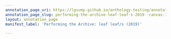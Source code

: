 ```yaml
---
annotation_page_uri: https://lgsump.github.io/anthology-testing/annotations/performing-the-archive-leaf-leaf-s-2019--canvas-1-marlatt-speaking.json
annotation_page_slug: performing-the-archive-leaf-leaf-s-2019--canvas-1-marlatt-speaking
layout: annotation_page
manifest_label: 'Performing the Archive: leaf leaf/s (2019)'

---
```

